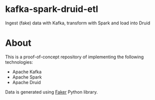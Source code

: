 # kafka-spark-druid-etl
Ingest (fake) data with Kafka, transform with Spark and load into Druid

# About

This is a proof-of-concept repository of implementing the following technologies:

- Apache Kafka
- Apache Spark
- Apache Druid

Data is generated using [Faker](https://github.com/joke2k/faker) Python library.
